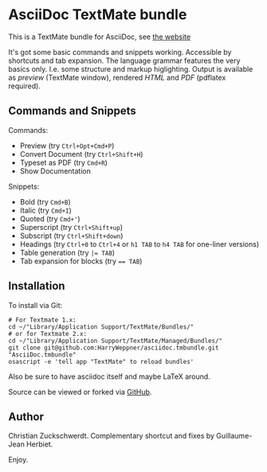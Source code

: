 AsciiDoc TextMate bundle
========================

This is a TextMate bundle for AsciiDoc, see [the website](http://www.methods.co.nz/asciidoc/)

It's got some basic commands and snippets working. Accessible by shortcuts and tab expansion.
The language grammar features the very basics only. I.e. some structure and markup higlighting.
Output is available as *preview* (TextMate window), rendered *HTML* and *PDF* (pdflatex required).

Commands and Snippets
---------------------

Commands:

 - Preview (try `Ctrl+Opt+Cmd+P`)
 - Convert Document (try `Ctrl+Shift+H`)
 - Typeset as PDF (try `Cmd+R`)
 - Show Documentation

Snippets:

 - Bold (try `Cmd+B`)
 - Italic (try `Cmd+I`)
 - Quoted (try `Cmd+'`)
 - Superscript (try `Ctrl+Shift+up`)
 - Subscript (try `Ctrl+Shift+down`)
 - Headings (try `Ctrl+0` to `Ctrl+4` or `h1 TAB` to `h4 TAB` for one-liner versions)
 - Table generation (try `|= TAB`)
 - Tab expansion for blocks (try `== TAB`)

Installation
------------

To install via Git:

    # For Textmate 1.x:
    cd ~/"Library/Application Support/TextMate/Bundles/"
    # or for Textmate 2.x:
    cd ~/"Library/Application Support/TextMate/Managed/Bundles/"
    git clone git@github.com:HarryWeppner/asciidoc.tmbundle.git "AsciiDoc.tmbundle"
    osascript -e 'tell app "TextMate" to reload bundles'

Also be sure to have asciidoc itself and maybe LaTeX around.

Source can be viewed or forked via [GitHub](http://github.com/zuckschwerdt/asciidoc.tmbundle/tree/master).

Author
------

Christian Zuckschwerdt. Complementary shortcut and fixes by Guillaume-Jean Herbiet.

Enjoy.
